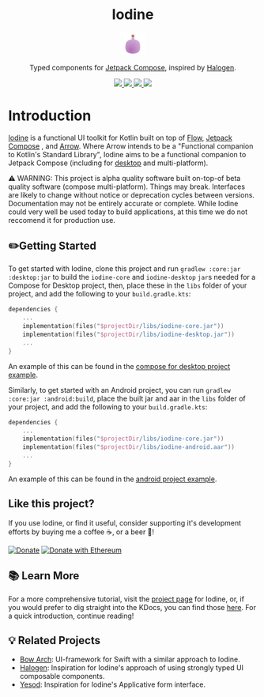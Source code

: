 <h1 align="center">Iodine</h1>
<p align="center">
  <a href="https://sintrastes.github.io/iodine/">
    <img width=10% src="res/iodine.svg?token=AA7AHVO4G25UIIT3P6G6TIDAONGOE">
  </a>
<p align="center">Typed components for <a href="https://developer.android.com/jetpack/compose">Jetpack Compose</a>, inspired by <a href="https://github.com/purescript-halogen/purescript-halogen">Halogen</a>.  </p> 
<p align="center">
  <a href="https://kotlinlang.org/">
    <img src="https://img.shields.io/badge/Language-Kotlin-blue">
  </a>
  <a href="https://github.com/Sintrastes/iodine/actions/workflows/ci.yml">
    <img src="https://github.com/sintrastes/iodine/workflows/CI/badge.svg">
  </a>
  <a href="https://sintrastes.github.io/iodine/docs/">
    <img src="https://github.com/sintrastes/iodine/workflows/DOCS/badge.svg">
  </a>
  <a href="https://github.com/Sintrastes/iodine/blob/main/LICENSE">
    <img src="https://img.shields.io/badge/License-MIT-blue">
  </a>
</p>


Introduction
============

[Iodine](https://sintrastes.github.io/iodine/) is a functional UI toolkit for Kotlin built on top of [Flow](https://kotlinlang.org/docs/flow.html), [Jetpack Compose](https://developer.android.com/jetpack/compose) , and [Arrow](https://arrow-kt.io/). Where Arrow intends to be a "Functional companion to Kotlin's Standard Library", Iodine aims to be a functional companion to Jetpack Compose (including for [desktop](https://github.com/JetBrains/compose-jb) and multi-platform). 

⚠️ WARNING: This project is alpha quality software built on-top-of beta quality software (compose multi-platform). Things may break. 
 Interfaces are likely to change without notice or deprecation cycles between versions. Documentation may not be entirely accurate or complete. While Iodine could very well be used today to build applications, at this time we do not reccomend it for production use.

✏️Getting Started
--------------------

To get started with Iodine, clone this project and run `gradlew :core:jar :desktop:jar` 
 to build the `iodine-core` and `iodine-desktop` `jar`s needed for a Compose for Desktop 
 project, then, place these in the `libs` folder of your project, and add the following 
 to your `build.gradle.kts`:

```kotlin
dependencies {
    ...
    implementation(files("$projectDir/libs/iodine-core.jar"))
    implementation(files("$projectDir/libs/iodine-desktop.jar"))
    ...
}
```

An example of this can be found in the [compose for desktop project example](examples/desktop_example).

Similarly, to get started with an Android project, you can run `gradlew :core:jar :android:build`,
 place the built jar and aar in the `libs` folder of your project, and add the following
to your `build.gradle.kts`:

```kotlin
dependencies {
    ...
    implementation(files("$projectDir/libs/iodine-core.jar"))
    implementation(files("$projectDir/libs/iodine-android.aar"))
    ...
}
```

An example of this can be found in the [android project example](examples/IodineAndroidApp).

Like this project?
------------------

If you use Iodine, or find it useful, consider supporting it's development efforts by buying me a coffee ☕, or a beer 🍺!

[![Donate](https://img.shields.io/badge/Donate-PayPal-green.svg)](https://www.paypal.com/donate?business=45F7QR92B4XUY&no_recurring=0&currency_code=USD)
[![Donate with Ethereum](https://en.cryptobadges.io/badge/micro/0x61531fCA114507138ebefc74Db5C152845b77Cad)](https://en.cryptobadges.io/donate/0x61531fCA114507138ebefc74Db5C152845b77Cad)

📚 Learn More
-------------

For a more comprehensive tutorial, visit the [project page](https://sintrastes.github.io/iodine/) for Iodine,
 or, if you would prefer to dig straight into the KDocs, you can find those [here](https://sintrastes.github.io/iodine/docs/). For a quick introduction, continue reading!

💡 Related Projects
-------------------

  * [Bow Arch](https://github.com/bow-swift/bow-arch): UI-framework for Swift with a similar approach to Iodine.
  * [Halogen](https://github.com/purescript-halogen/purescript-halogen): Inspiration for Iodine's approach of using strongly typed UI composable components.
  * [Yesod](https://www.yesodweb.com/): Inspiration for Iodine's Applicative form interface.
